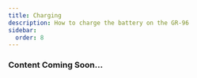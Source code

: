 ```yaml
---
title: Charging
description: How to charge the battery on the GR-96
sidebar:
  order: 8
---
```


### Content Coming Soon...